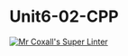 # Unit6-02-CPP
[![Mr Coxall's Super Linter](https://github.com/ICS3U-C-Programming-ZakG/Unit6-02-CPP/workflows/Mr%20Coxall's%20Super%20Linter/badge.svg)](https://github.com/ICS3U-C-Programming-ZakG/Unit6-02-CPP/actions/)
